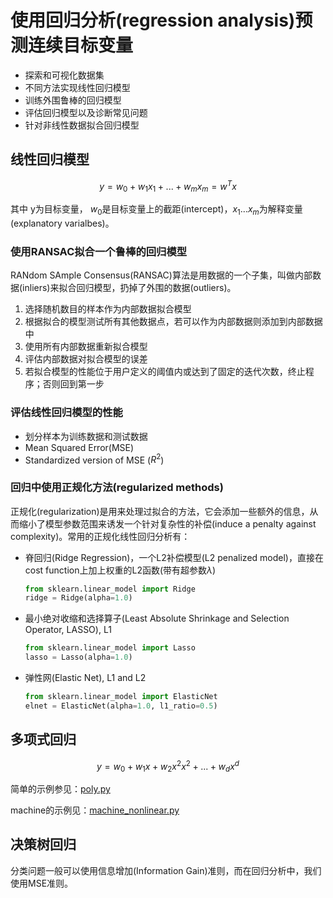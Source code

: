 # 使用回归分析(regression analysis)预测连续目标变量

- 探索和可视化数据集
- 不同方法实现线性回归模型
- 训练外围鲁棒的回归模型
- 评估回归模型以及诊断常见问题
- 针对非线性数据拟合回归模型

## 线性回归模型

$$ y = w_0 + {w_1}{x_1} + ... + {w_m}{x_m} = {w^T}x $$

其中 y为目标变量， $w_0$是目标变量上的截距(intercept)，$x_1 ... x_m$为解释变量(explanatory varialbes)。

### 使用RANSAC拟合一个鲁棒的回归模型

RANdom SAmple Consensus(RANSAC)算法是用数据的一个子集，叫做内部数据(inliers)来拟合回归模型，扔掉了外围的数据(outliers)。

1. 选择随机数目的样本作为内部数据拟合模型
1. 根据拟合的模型测试所有其他数据点，若可以作为内部数据则添加到内部数据中
1. 使用所有内部数据重新拟合模型
1. 评估内部数据对拟合模型的误差
1. 若拟合模型的性能位于用户定义的阈值内或达到了固定的迭代次数，终止程序；否则回到第一步

### 评估线性回归模型的性能

- 划分样本为训练数据和测试数据
- Mean Squared Error(MSE)
- Standardized version of MSE ($R^2$)

### 回归中使用正规化方法(regularized methods)

正规化(regularization)是用来处理过拟合的方法，它会添加一些额外的信息，从而缩小了模型参数范围来诱发一个针对复杂性的补偿(induce a penalty against complexity)。常用的正规化线性回归分析有：

- 脊回归(Ridge Regression)，一个L2补偿模型(L2 penalized model)，直接在cost function上加上权重的L2函数(带有超参数$\lambda$)

    ```python
    from sklearn.linear_model import Ridge
    ridge = Ridge(alpha=1.0)
    ```
- 最小绝对收缩和选择算子(Least Absolute Shrinkage and Selection Operator, LASSO), L1

    ```python
    from sklearn.linear_model import Lasso
    lasso = Lasso(alpha=1.0)
    ```
- 弹性网(Elastic Net), L1 and L2

    ```python
    from sklearn.linear_model import ElasticNet
    elnet = ElasticNet(alpha=1.0, l1_ratio=0.5)
    ```

## 多项式回归

$$ y = {w_0}+{w_1}x+{w_2}{x^2}{x^2}+...+{w_d}x^d $$

简单的示例参见：[poly.py](poly.py)

machine的示例见：[machine_nonlinear.py](machine_nonlinear.py)

## 决策树回归

分类问题一般可以使用信息增加(Information Gain)准则，而在回归分析中，我们使用MSE准则。